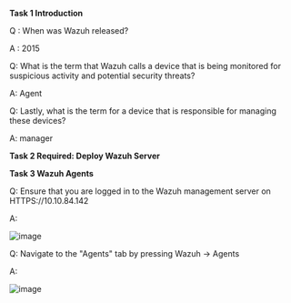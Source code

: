 **Task 1  Introduction**


Q : When was Wazuh released?

A : 2015

Q: What is the term that Wazuh calls a device that is being monitored for suspicious activity and potential security threats? 

A: Agent

Q: Lastly, what is the term for a device that is responsible for managing these devices?

A: manager

**Task 2  Required: Deploy Wazuh Server**

**Task 3  Wazuh Agents**

Q: Ensure that you are logged in to the Wazuh management server on HTTPS://10.10.84.142

A:

![image](https://github.com/SURYASNAIR1/Cybersecurity-/assets/123303806/9164b614-5f96-4987-ae01-adfe70edda64)

Q: Navigate to the "Agents" tab by pressing Wazuh -> Agents

A: 

![image](https://github.com/SURYASNAIR1/Cybersecurity-/assets/123303806/2bf9666b-72ec-4b18-bf99-f92229e95e98)






